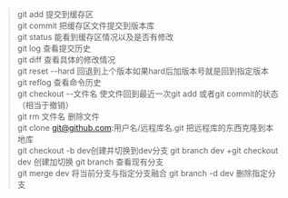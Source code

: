 >git add 提交到缓存区  
>git commit 把缓存区文件提交到版本库  
>git status 能看到缓存区情况以及是否有修改  
>git log 查看提交历史  
>git diff 查看具体的修改情况  
>git reset --hard 回退到上个版本如果hard后加版本号就是回到指定版本    
>git reflog 查看命令历史  
>git checkout --文件名 使文件回到最近一次git add 或者git commit的状态（相当于撤销）  
>git rm 文件名 删除文件  
>git clone git@github.com:用户名/远程库名.git 把远程库的东西克隆到本地库  
>git checkout -b dev创建并切换到dev分支
>git branch dev +git checkout dev 创建加切换
>git branch 查看现有分支  
>git merge dev 将当前分支与指定分支融合 
>git branch -d dev 删除指定分支  
